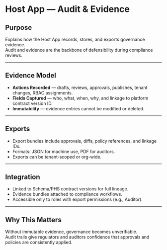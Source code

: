 # Host App — Audit & Evidence

## Purpose
Explains how the Host App records, stores, and exports governance evidence.  
Audit and evidence are the backbone of defensibility during compliance reviews.

---

## Evidence Model
- **Actions Recorded** — drafts, reviews, approvals, publishes, tenant changes, RBAC assignments.  
- **Fields Captured** — who, what, when, why, and linkage to platform contract version ID.  
- **Immutability** — evidence entries cannot be modified or deleted.  

---

## Exports
- Export bundles include approvals, diffs, policy references, and linkage IDs.  
- Formats: JSON for machine use, PDF for auditors.  
- Exports can be tenant-scoped or org-wide.  

---

## Integration
- Linked to Schema/PHS contract versions for full lineage.  
- Evidence bundles attached to compliance workflows.  
- Accessible only to roles with export permissions (e.g., Auditor).  

---

## Why This Matters
Without immutable evidence, governance becomes unverifiable.  
Audit trails give regulators and auditors confidence that approvals and policies are consistently applied.

